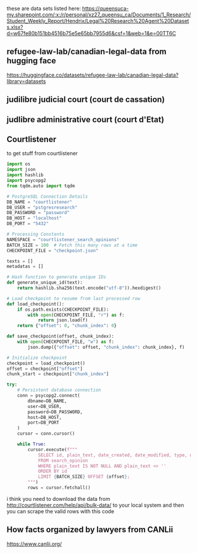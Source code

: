 these are data sets listed here: https://queensuca-my.sharepoint.com/:x:/r/personal/xz27_queensu_ca/Documents/1_Research/Student_Weekly_Report/Hendrix/Legal%20Research%20Agent%20Datasets.xlsx?d=w67fe80b151bb4516b75e5e65bb7955d6&csf=1&web=1&e=00TT6C

## refugee-law-lab/canadian-legal-data from hugging face
https://huggingface.co/datasets/refugee-law-lab/canadian-legal-data?library=datasets


## judilibre judicial court (court de cassation)

## judlibre administrative court (court d'Etat)

## Courtlistener
to get stuff from courtlistener
```py
import os
import json
import hashlib
import psycopg2
from tqdm.auto import tqdm

# PostgreSQL Connection Details
DB_NAME = "courtlistener"
DB_USER = "pstgresresearch"
DB_PASSWORD = "password"
DB_HOST = "localhost"
DB_PORT = "5432"

# Processing Constants
NAMESPACE = "courtlistener_search_opinions"
BATCH_SIZE = 100  # Fetch this many rows at a time
CHECKPOINT_FILE = "checkpoint.json"

texts = []
metadatas = []

# Hash function to generate unique IDs
def generate_unique_id(text):
    return hashlib.sha256(text.encode("utf-8")).hexdigest()

# Load checkpoint to resume from last processed row
def load_checkpoint():
    if os.path.exists(CHECKPOINT_FILE):
        with open(CHECKPOINT_FILE, "r") as f:
            return json.load(f)
    return {"offset": 0, "chunk_index": 0}

def save_checkpoint(offset, chunk_index):
    with open(CHECKPOINT_FILE, "w") as f:
        json.dump({"offset": offset, "chunk_index": chunk_index}, f)

# Initialize checkpoint
checkpoint = load_checkpoint()
offset = checkpoint["offset"]
chunk_start = checkpoint["chunk_index"]

try:
    # Persistent database connection
    conn = psycopg2.connect(
        dbname=DB_NAME,
        user=DB_USER,
        password=DB_PASSWORD,
        host=DB_HOST,
        port=DB_PORT
    )
    cursor = conn.cursor()

    while True:
        cursor.execute(f"""
            SELECT id, plain_text, date_created, date_modified, type, download_url, local_path, author_id, author_str, cluster_id 
            FROM search_opinion 
            WHERE plain_text IS NOT NULL AND plain_text <> '' 
            ORDER BY id 
            LIMIT {BATCH_SIZE} OFFSET {offset};
        """)
        rows = cursor.fetchall()
```

i think you need to download the data from http://courtlistener.com/help/api/bulk-data/ to your local system and then you can scrape the valid rows with this code



## How facts organized by lawyers from CANLii
https://www.canlii.org/